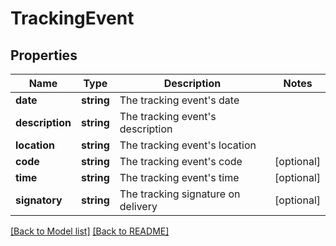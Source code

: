 # TrackingEvent

## Properties
Name | Type | Description | Notes
------------ | ------------- | ------------- | -------------
**date** | **string** | The tracking event&#x27;s date | 
**description** | **string** | The tracking event&#x27;s description | 
**location** | **string** | The tracking event&#x27;s location | 
**code** | **string** | The tracking event&#x27;s code | [optional] 
**time** | **string** | The tracking event&#x27;s time | [optional] 
**signatory** | **string** | The tracking signature on delivery | [optional] 

[[Back to Model list]](../README.md#documentation-for-models) [[Back to README]](../README.md)

